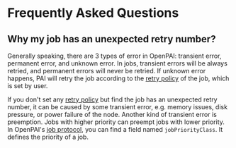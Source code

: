 # Frequently Asked Questions

## Why my job has an unexpected retry number?

Generally speaking, there are 3 types of error in OpenPAI: transient error, permanent error, and unknown error. In jobs, transient errors will be always retried, and permanent errors will never be retried. If unknown error happens, PAI will retry the job according to the [retry policy](./how-to-use-advanced-job-settings.md#job-exit-spec-retry-policy-and-completion-policy) of the job, which is set by user.

If you don't set any [retry policy](./how-to-use-advanced-job-settings.md#job-exit-spec-retry-policy-and-completion-policy) but find the job has an unexpected retry number, it can be caused by some transient error, e.g. memory issues, disk pressure, or power failure of the node. Another kind of transient error is preemption. Jobs with higher priority can preempt jobs with lower priority. In OpenPAI's [job protocol](https://github.com/microsoft/openpai-protocol/blob/master/schemas/v2/schema.yaml), you can find a field named `jobPriorityClass`. It defines the priority of a job.